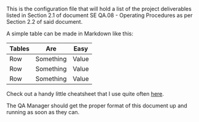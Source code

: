 This is the configuration file that will hold a list of the project deliverables listed in Section 2.1 of document SE QA.08 - Operating Procedures as per Section 2.2 of said document.

A simple table can be made in Markdown like this:

| Tables        | Are           | Easy  |
| ------------- |-------------- | ------|
| Row           | Something     | Value |
| Row           | Something     | Value |
| Row           | Something     | Value |

Check out a handy little cheatsheet that I use quite often [here](https://github.com/adam-p/markdown-here/wiki/Markdown-Cheatsheet).

The QA Manager should get the proper format of this document up and running as soon as they can.
